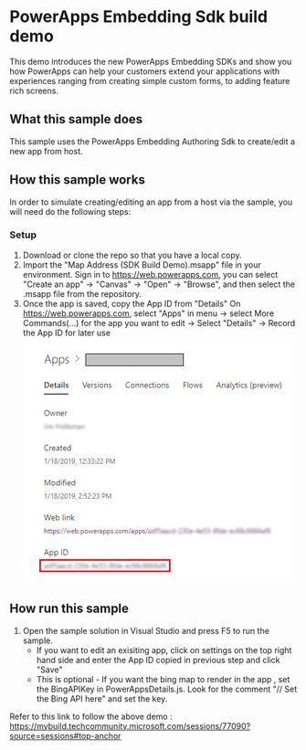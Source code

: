 # PowerApps Embedding Sdk build demo

This demo introduces the new PowerApps Embedding SDKs and show you how PowerApps can help your customers extend your applications with experiences ranging from creating simple custom forms, to adding feature rich screens.

## What this sample does

This sample uses the PowerApps Embedding Authoring Sdk to create/edit a new app from host.

## How this sample works
In order to simulate creating/editing an app from a host via the sample, you will need do the following steps:

### Setup
1. Download or clone the repo so that you have a local copy.
2. Import the "Map Address (SDK Build Demo).msapp" file in your environment.
   Sign in to https://web.powerapps.com, you can select "Create an app" -> "Canvas" -> "Open" -> "Browse", and then select the .msapp file from the repository.
3. Once the app is saved, copy the App ID  from "Details"
   On https://web.powerapps.com, select "Apps" in menu -> select More Commands(...) for the app you want to edit -> Select "Details" -> Record the App ID for later use
   ![Screenshot](screenshot.png)

## How run this sample
1. Open the sample solution in Visual Studio and press F5 to run the sample. 
   * If you want to edit an exisiting app, click on settings on the top right hand side and enter the App ID copied in previous step and click "Save"
   * This is optional - If you want the bing map to render in the app , set the BingAPIKey in PowerAppsDetails.js. Look for the comment "// Set the Bing API here" and set the key.
  
  Refer to this link to follow the above demo : https://mybuild.techcommunity.microsoft.com/sessions/77090?source=sessions#top-anchor